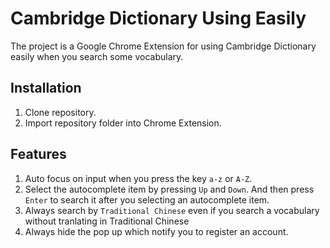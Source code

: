 # Cambridge Dictionary Using Easily
The project is a Google Chrome Extension for using Cambridge Dictionary easily when you search some vocabulary.

## Installation
1. Clone repository.
2. Import repository folder into Chrome Extension.

## Features
1. Auto focus on input when you press the key `a-z` or `A-Z`.
2. Select the autocomplete item by pressing `Up` and `Down`. And then press `Enter` to search it after you selecting an autocomplete item.
3. Always search by `Traditional Chinese` even if you search a vocabulary without tranlating in Traditional Chinese
4. Always hide the pop up which notify you to register an account.
